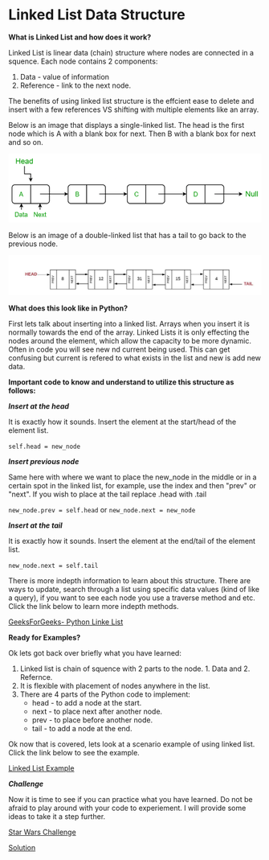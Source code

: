 # Linked List Data Structure

**What is Linked List and how does it work?**

Linked List is linear data (chain) structure where nodes are connected in a squence. Each node contains 2 components:
1. Data - value of information
2. Reference - link to the next node.

The benefits of using linked list structure is the effcient ease to delete and insert with a few references VS shifting with multiple elements like an array.

Below is an image that displays a single-linked list. The head is the first node which is A with a blank box for next. Then B with a blank box for next and so on.

![Nodes](chain.png)

Below is an image of a double-linked list that has a tail to go back to the previous node. 

![Double Nodes](linked_list_double.jpeg)


**What does this look like in Python?**

First lets talk about inserting into a linked list. Arrays when you insert it is normally towards the end of the array. Linked Lists it is only effecting the nodes around the element, which allow the capacity to be more dynamic. Often in code you will see new nd current being used. This can get confusing but current is refered to what exists in the list and new is add new data.

**Important code to know and understand to utilize this structure as follows:**

***Insert at the head***

It is exactly how it sounds. Insert the element at the start/head of the element list.

`self.head = new_node`

***Insert previous node***

Same here with where we want to place the new_node in the middle or in a certain spot in the linked list, for example, use the index and then "prev" or "next". If you wish to place at the tail replace .head with .tail

`new_node.prev = self.head` or `new_node.next = new_node`

***Insert at the tail***

It is exactly how it sounds. Insert the element at the end/tail of the element list.

`new_node.next = self.tail`

There is more indepth information to learn about this structure. There are ways to update, search through a list using specific data values (kind of like a query), if you want to see each node you use a traverse method and etc. Click the link below to learn more indepth methods. 

[GeeksForGeeks- Python Linke List](https://www.geeksforgeeks.org/python-linked-list/)

**Ready for Examples?**

Ok lets got back over briefly what you have learned:
1. Linked list is chain of squence with 2 parts to the node. 1. Data and 2. Refernce.
2. It is flexible with placement of nodes anywhere in the list.
3. There are 4 parts of the Python code to implement:
    - head - to add a node at the start.
    - next - to place next after another node.
    - prev - to place before another node.
    - tail - to add a node at the end.

Ok now that is covered, lets look at a scenario example of using linked list. Click the link below to see the example.

[Linked List Example](linked_exp.py)

***Challenge***

Now it is time to see if you can practice what you have learned. Do not be afraid to play around with your code to experiement. I will provide some ideas to take it a step further.

[Star Wars Challenge](starwars.py)

[Solution](starwars_solution.py)






